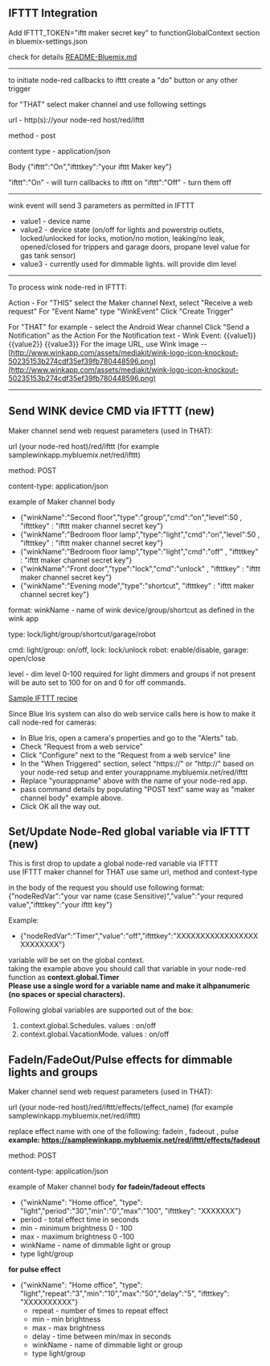 IFTTT Integration
---------------------------------------------------

Add IFTTT_TOKEN="iftt maker secret key"
to     functionGlobalContext section
in bluemix-settings.json

check for details [README-Bluemix.md](README-Bluemix.md)

---------------------------------------------------
to initiate node-red callbacks to ifttt create a "do" button or any other trigger

for "THAT" select maker channel and use following settings


url - http(s)://your node-red host/red/ifttt

method - post

content type - application/json

Body
{"ifttt":"On","iftttkey":"your ifttt Maker key"}

"ifttt":"On" - will turn callbacks to ifttt on
"ifttt":"Off" - turn them off

------------------------------------------------------------

  wink event will send 3 parameters as permitted in IFTTT
  
  * value1 - device name
  * value2 - device state (on/off for lights and powerstrip outlets, locked/unlocked for locks, motion/no motion, leaking/no leak, opened/closed for trippers and garage doors, propane level value for gas tank sensor)
  * value3 - currently used for dimmable lights. will provide dim level

------------------------------------------------------------

To process wink node-red in IFTTT:

Action - 
For "THIS" select the Maker channel
Next, select "Receive a web request"
For "Event Name" type "WinkEvent"
Click "Create Trigger"

For "THAT" for example - select the Android Wear channel
Click "Send a Notification" as the Action
For the Notification text - Wink Event: {{value1}} {{value2}} {{value3}}
For the image URL, use Wink image --
[http://www.winkapp.com/assets/mediakit/wink-logo-icon-knockout-50235153b274cdf35ef39fb780448596.png](http://www.winkapp.com/assets/mediakit/wink-logo-icon-knockout-50235153b274cdf35ef39fb780448596.png)


--------------------------------------------------------------
Send WINK device CMD via IFTTT (new)
-------------------------------------

Maker channel send web request parameters (used in THAT):

url 
(your node-red host)/red/ifttt (for example samplewinkapp.mybluemix.net/red/ifttt)

method: POST

content-type: application/json

example of Maker channel body
  * {"winkName":"Second floor","type":"group","cmd":"on","level":50 , "iftttkey" : "ifttt maker channel secret key"}
  * {"winkName":"Bedroom floor lamp","type":"light","cmd":"on","level":50 , "iftttkey" : "ifttt maker channel secret key"}
  * {"winkName":"Bedroom floor lamp","type":"light","cmd":"off" , "iftttkey" : "ifttt maker channel secret key"}
  * {"winkName":"Front door","type":"lock","cmd":"unlock" , "iftttkey" : "ifttt maker channel secret key"}
  * {"winkName":"Evening mode","type":"shortcut", "iftttkey" : "ifttt maker channel secret key"}



format:
winkName - name of wink device/group/shortcut as defined in the wink app

type: lock/light/group/shortcut/garage/robot

cmd: light/group: on/off, lock: lock/unlock   robot: enable/disable, garage: open/close

level - dim level 0-100 required for light dimmers and groups if not present will be auto set to 100 for on and 0 for off commands.

[Sample IFTTT recipe](https://ifttt.com/recipes/378174-post-command-to-wink-node-red)


Since Blue Iris system can also do web service calls here is how to make it call node-red for cameras:

* In Blue Iris, open a camera's properties and go to the "Alerts" tab.
* Check "Request from a web service"
* Click "Configure" next to the "Request from a web service" line
* In the "When Triggered" section, select "https://" or "http://" based on your node-red setup and enter yourappname.mybluemix.net/red/ifttt
* Replace "yourappname" above with the name of your node-red app.
* pass command details by  populating "POST text"  same way as "maker channel body" example above.
* Click OK all the way out.


Set/Update Node-Red global variable via IFTTT (new)
----------------------------------------------------
This is first drop to update a global node-red variable via IFTTT<br>
use IFTTT maker channel for THAT 
use same url, method and context-type

in the body of the request you should use following format:
{"nodeRedVar":"your var name (case Sensitive)","value":"your requred value","iftttkey":"your ifttt key"}<br>

Example:<br>
* {"nodeRedVar":"Timer","value":"off","iftttkey":"XXXXXXXXXXXXXXXXXXXXXXXXX"}

variable will be set on the global context.<br>
taking the example above you should call that variable in your node-red function as <b>context.global.Timer</b><br>
 <b>Please use a single word for a variable name and make it alhpanumeric (no spaces or special characters).</b>
 
 Following global variables are supported out of the box:
 1. context.global.Schedules. values : on/off<br>
 2. context.global.VacationMode. values : on/off<br>
  
FadeIn/FadeOut/Pulse effects for dimmable lights and groups
--------------------------------------------------------------

Maker channel send web request parameters (used in THAT):

url 
(your node-red host)/red/ifttt/effects/(effect_name)    (for example samplewinkapp.mybluemix.net/red/ifttt)

replace effect name with one of the following: fadein , fadeout , pulse<br> 
 <b>example: https://samplewinkapp.mybluemix.net/red/ifttt/effects/fadeout</b>

method: POST

content-type: application/json

example of Maker channel body
<b>for fadein/fadeout effects</b><br>
 * {"winkName": "Home office", "type": "light","period":"30","min":"0","max":"100", "iftttkey": "XXXXXXX"}
  * period - total effect time in seconds
  * min - minimum brightness 0 - 100
  * max - maximum brightness 0 -100
  * winkName - name of dimmable light or group
  * type light/group
 
<b>for pulse effect</b><br>

* {"winkName": "Home office", "type": "light","repeat":"3","min":"10","max":"50","delay":"5", "iftttkey": "XXXXXXXXXX"}
  * repeat - number of times to repeat effect
  * min - min brightness
  * max - max brightness
  * delay - time between min/max in seconds
  * winkName - name of dimmable light or group
  * type light/group

